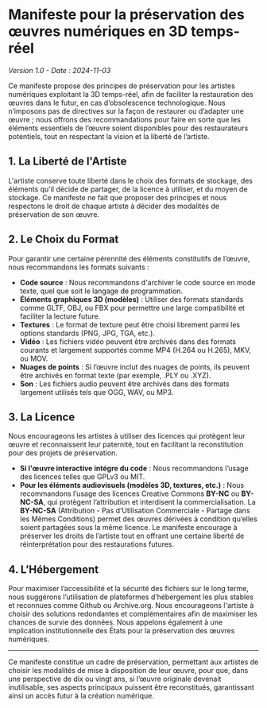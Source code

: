 # Manifeste pour la préservation des œuvres numériques en 3D temps-réel

*Version 1.0 - Date : 2024-11-03*

Ce manifeste propose des principes de préservation pour les artistes numériques exploitant la 3D temps-réel, afin de faciliter la restauration des œuvres dans le futur, en cas d’obsolescence technologique. Nous n’imposons pas de directives sur la façon de restaurer ou d’adapter une œuvre ; nous offrons des recommandations pour faire en sorte que les éléments essentiels de l’œuvre soient disponibles pour des restaurateurs potentiels, tout en respectant la vision et la liberté de l’artiste.

## 1. La Liberté de l'Artiste

L'artiste conserve toute liberté dans le choix des formats de stockage, des éléments qu'il décide de partager, de la licence à utiliser, et du moyen de stockage. Ce manifeste ne fait que proposer des principes et nous respectons le droit de chaque artiste à décider des modalités de préservation de son œuvre.

## 2. Le Choix du Format

Pour garantir une certaine pérennité des éléments constitutifs de l’œuvre, nous recommandons les formats suivants :
   
   - **Code source** : Nous recommandons d'archiver le code source en mode texte, quel que soit le langage de programmation.
   - **Éléments graphiques 3D (modèles)** : Utiliser des formats standards comme GLTF, OBJ, ou FBX pour permettre une large compatibilité et faciliter la lecture future.
   - **Textures** : Le format de texture peut être choisi librement parmi les options standards (PNG, JPG, TGA, etc.).
   - **Vidéo** : Les fichiers vidéo peuvent être archivés dans des formats courants et largement supportés comme MP4 (H.264 ou H.265), MKV, ou MOV.
   - **Nuages de points** : Si l’œuvre inclut des nuages de points, ils peuvent être archivés en format texte (par exemple, .PLY ou .XYZ).
   - **Son** : Les fichiers audio peuvent être archivés dans des formats largement utilisés tels que OGG, WAV, ou MP3.

## 3. La Licence

Nous encourageons les artistes à utiliser des licences qui protègent leur œuvre et reconnaissent leur paternité, tout en facilitant la reconstitution pour des projets de préservation.

   - **Si l'œuvre interactive intégre du code** : Nous recommandons l’usage des licences telles que GPLv3 ou MIT.
   - **Pour les éléments audiovisuels (modèles 3D, textures, etc.)** : Nous recommandons l’usage des licences Creative Commons **BY-NC** ou **BY-NC-SA**, qui protègent l’attribution et interdisent la commercialisation. La **BY-NC-SA** (Attribution - Pas d’Utilisation Commerciale - Partage dans les Mêmes Conditions) permet des œuvres dérivées à condition qu’elles soient partagées sous la même licence. Le manifeste encourage à préserver les droits de l’artiste tout en offrant une certaine liberté de réinterprétation pour des restaurations futures.

## 4. L’Hébergement

Pour maximiser l’accessibilité et la sécurité des fichiers sur le long terme, nous suggérons l’utilisation de plateformes d’hébergement les plus stables et reconnues comme Github ou Archive.org.
Nous encourageons l'artiste à choisir des solutions redondantes et complémentaires afin de maximiser les chances de survie des données.
Nous appelons également à une implication institutionnelle des États pour la préservation des œuvres numériques.

---

Ce manifeste constitue un cadre de préservation, permettant aux artistes de choisir les modalités de mise à disposition de leur œuvre, pour que, dans une perspective de dix ou vingt ans, si l’œuvre originale devenait inutilisable, ses aspects principaux puissent être reconstitués, garantissant ainsi un accès futur à la création numérique.
